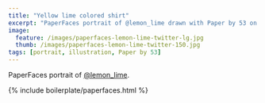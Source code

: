 ```yaml
---
title: "Yellow lime colored shirt"
excerpt: "PaperFaces portrait of @lemon_lime drawn with Paper by 53 on an iPad."
image: 
  feature: /images/paperfaces-lemon-lime-twitter-lg.jpg
  thumb: /images/paperfaces-lemon-lime-twitter-150.jpg
tags: [portrait, illustration, Paper by 53]
---
```


PaperFaces portrait of [@lemon_lime](http://twitter.com/lemon_lime).

{% include boilerplate/paperfaces.html %}